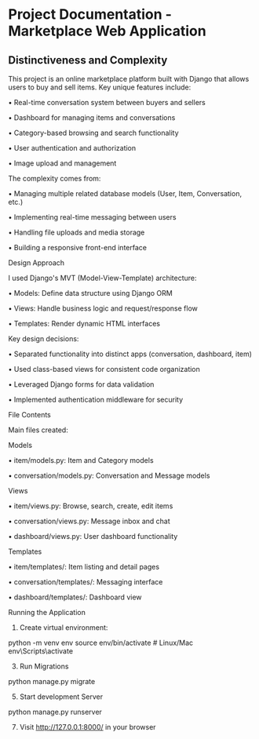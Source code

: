 # Project Documentation - Marketplace Web Application
## Distinctiveness and Complexity
This project is an online marketplace platform built with Django that allows users to buy and sell items. Key unique features include:

•	Real-time conversation system between buyers and sellers

•	Dashboard for managing items and conversations

•	Category-based browsing and search functionality

•	User authentication and authorization

•	Image upload and management

The complexity comes from:

•	Managing multiple related database models (User, Item, Conversation, etc.)

•	Implementing real-time messaging between users

•	Handling file uploads and media storage

•	Building a responsive front-end interface

Design Approach

I used Django's MVT (Model-View-Template) architecture:

•	Models: Define data structure using Django ORM

•	Views: Handle business logic and request/response flow

•	Templates: Render dynamic HTML interfaces

Key design decisions:

•	Separated functionality into distinct apps (conversation, dashboard, item)

•	Used class-based views for consistent code organization

•	Leveraged Django forms for data validation

•	Implemented authentication middleware for security

File Contents

Main files created:

Models

•	item/models.py: Item and Category models

•	conversation/models.py: Conversation and Message models

Views

•	item/views.py: Browse, search, create, edit items

•	conversation/views.py: Message inbox and chat

•	dashboard/views.py: User dashboard functionality

Templates

•	item/templates/: Item listing and detail pages

•	conversation/templates/: Messaging interface

•	dashboard/templates/: Dashboard view

Running the Application

1.	Create virtual environment:
   
  python -m venv env
  source env/bin/activate  # Linux/Mac
  env\Scripts\activate 

3.	Run Migrations
   
  python manage.py migrate

5.	Start development Server
   
  python manage.py runserver

7.	Visit http://127.0.0.1:8000/ in your browser
